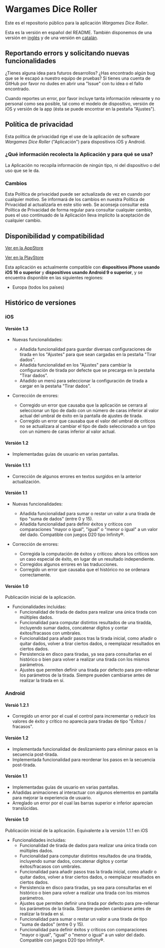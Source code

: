 # Wargames Dice Roller

Este es el repositorio público para la aplicación _Wargames Dice Roller_.

Esta es la versión en español del README. También disponemos de una versión en [inglés](README.md) y de una versión en [catalán](README_Catalan.md).

## Reportando errors y solicitando nuevas funcionalidades

¿Tienes alguna idea para futuros desarrollos? ¿Has encontrado algún bug que se le escapó a nuestro equipo de pruebas? Si tienes una cuenta de GitHub por favor no dudes en abrir una "Issue" con tu idea o el fallo encontrado.

Cuando reportes un error, por favor incluye tanta información relevante y no personal como sea posible, tal como el modelo de dispositivo, versión de iOS y versión de la app (ésta se puede encontrar en la pestaña "Ajustes").

## Política de privacidad

Esta política de privacidad rige el use de la aplicación de software _Wargames Dice Roller_ ("Aplicación") para dispositivos iOS y Android.

### ¿Qué información recolecta la Aplicación y para qué se usa? 

La Aplicación no recopila información de ningún tipo, ni del dispositivo o del uso que se le da.

### Cambios

Esta Política de privacidad puede ser actualizada de vez en cuando por cualquier motivo. Se informará de los cambios en nuestra Política de Privacidad al actualizarla en este sitio web. Se aconseja consultar esta Política de Privacidad de forma regular para consultar cualquier cambio, pues el uso continuado de la Aplicación lleva implícito la aceptación de cualquier cambio.

## Disponibilidad y compatibilidad

[Ver en la AppStore](https://apps.apple.com/app/wargames-dice-roller/id6448962936)

[Ver en la PlayStore](https://play.google.com/store/apps/details?id=com.prietomartinez.wargamesdiceroller)

Esta aplicación es actualmente compatible con **dispositivos iPhone usando iOS 16 o superior** y **dispositivos usando Android 9 o superior**, y se encuentra disponible en las siguientes regiones:
* Europa (todos los países)

## Histórico de versiones

### iOS

#### Versión 1.3

* Nuevas funcionalidades:
	- Añadida funcionalidad para guardar diversas configuraciones de tirada en los "Ajustes" para que sean cargadas en la pestaña "Tirar dados".
	- Añadida funcionalidad en los "Ajustes" para cambiar la configuración de tirada por defecte que se precarga en la pestaña "Tirar dados".
	- Añadido un menú para seleccionar la configuración de tirada a cargar en la pestaña "Tirar dados".

* Corrección de errores:
	- Corregido un error que causaba que la aplicación se cerrara al seleccionar un tipo de dado con un número de caras inferior al valor actual del umbral de éxito en la pantalla de ajustes de tirada.
	- Corregido un error que causaba que el valor del umbral de críticos no se actualizara al cambiar el tipo de dado seleccionado a un tipo con un número de caras inferior al valor actual.

#### Versión 1.2

* Implementadas guías de usuario en varias pantallas.

#### Versión 1.1.1

* Corrección de algunos errores en textos surgidos en la anterior actualización.

#### Versión 1.1

* Nuevas funcionalidades:
	- Añadida funcionalidad para sumar o restar un valor a una tirada de tipo "suma de dados" (entre 0 y 15).
	- Añadida funcionalidad para definir éxitos y críticos con comparaciones "mayor o igual", "igual" o "menor o igual" a un valor del dado. Compatible con juegos D20 tipo Infinity®.

* Corrección de errores:
	- Corregida la computación de éxitos y críticos: ahora los críticos son un caso especial de éxito, en lugar de un resultado independiente.
	- Corregidos algunos errores en las traducciones.
	- Corregido un error que causaba que el histórico no se ordenara correctamente.

#### Versión 1.0

Publicación inicial de la aplicación.

* Funcionalidades incluidas:
	- Funcionalidad de tirada de dados para realizar una única tirada con múltiples dados.
	- Funcionalidad para computar distintos resultados de una tiradda, incluyendo sumar dados, concatenar dígitos y contar éxitos/fracasos con umbrales.
	- Funcionalidad para añadir pasos tras la tirada inicial, como añadir o quitar dados, volver a tirar ciertos dados, o reemplazar resultados en ciertos dados.
	- Persistencia en disco para tiradas, ya sea para consultarlas en el histórico o bien para volver a realizar una tirada con los mismos parámetros.
	- Ajustes que permiten definir una tirada por defecto para pre-rellenar los parámetros de la tirada. Siempre pueden cambiarse antes de realizar la tirada en sí.

### Android

#### Versió 1.2.1

* Corregido un error por el cual el control para incrementar o reducir los valores de éxito y crítico no aparecía para tiradas de tipo "Éxitos / fracasos".

#### Versión 1.2

* Implementada funcionalidad de deslizamiento para eliminar pasos en la secuencia post-tirada.
* Implementada funcionalidad para reordenar los pasos en la secuencia post-tirada.

#### Versión 1.1

* Implementadas guías de usuario en varias pantallas.
* Añadidas animaciones al interactuar con algunos elementos en pantalla para mejorar la experiencia de usuario.
* Arreglado un error por el cual las barras superior e inferior aparecían translúcidas. 

#### Versión 1.0

Publicación inicial de la aplicación. Equivalente a la versión 1.1.1 en iOS

* Funcionalidades incluidas:
	- Funcionalidad de tirada de dados para realizar una única tirada con múltiples dados.
	- Funcionalidad para computar distintos resultados de una tiradda, incluyendo sumar dados, concatenar dígitos y contar éxitos/fracasos con umbrales.
	- Funcionalidad para añadir pasos tras la tirada inicial, como añadir o quitar dados, volver a tirar ciertos dados, o reemplazar resultados en ciertos dados.
	- Persistencia en disco para tiradas, ya sea para consultarlas en el histórico o bien para volver a realizar una tirada con los mismos parámetros.
	- Ajustes que permiten definir una tirada por defecto para pre-rellenar los parámetros de la tirada. Siempre pueden cambiarse antes de realizar la tirada en sí.
	- Funcionalidad para sumar o restar un valor a una tirada de tipo "suma de dados" (entre 0 y 15).
	- Funcionalidad para definir éxitos y críticos con comparaciones "mayor o igual", "igual" o "menor o igual" a un valor del dado. Compatible con juegos D20 tipo Infinity®.
